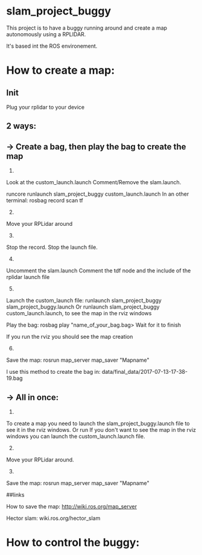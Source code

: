 # slam_project_buggy

This project is to have a buggy running around and create a map autonomously using a RPLIDAR.

It's based int the ROS environement.



# How to create a map:

## Init
Plug your rplidar to your device

## 2 ways:
## -> Create a bag, then play the bag to create the map

1. 
Look at the custom_launch.launch
Comment/Remove the slam.launch.

runcore
runlaunch slam_project_buggy custom_launch.launch
In an other terminal:  rosbag record scan tf


2. 
Move your RPLidar around


3. 
Stop the record.
Stop the launch file.


4.
Uncomment the slam.launch
Comment the tdf node and the include of the rplidar launch file

5.
Launch the custom_launch file:
runlaunch slam_project_buggy slam_project_buggy.launch
Or 
runlaunch slam_project_buggy custom_launch.launch, to see the map in the rviz windows

Play the bag:
rosbag play "name_of_your_bag.bag>
Wait for it to finish

If you run the rviz you should see the map creation

6.
Save the map:
rosrun map_server map_saver "Mapname"


I use this method to create the bag in: data/final_data/2017-07-13-17-38-19.bag


## -> All in once:

1.
To create a map you need to launch the slam_project_buggy.launch file to see it in the rviz windows.
Or run 
If you don't want to see the map in the rviz windows you can launch the custom_launch.launch file.

2. 
Move your RPLidar around.

3.
Save the map:
rosrun map_server map_saver "Mapname"


##links


How to save the map:
http://wiki.ros.org/map_server

Hector slam:
wiki.ros.org/hector_slam



# How to control the buggy:

